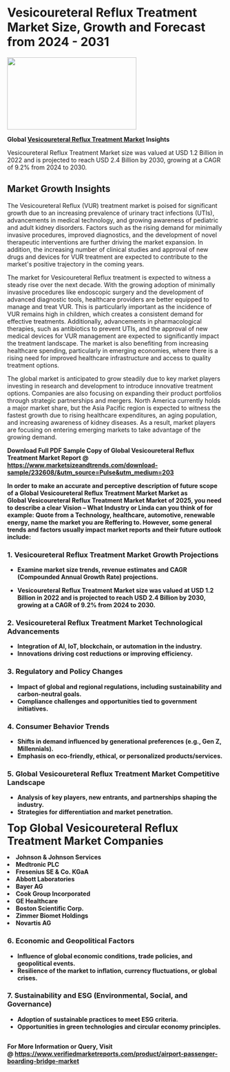 <H1>Vesicoureteral Reflux Treatment Market Size, Growth and Forecast from 2024 - 2031</H1><img class="aligncenter size-medium wp-image-584254" src="https://thirdeyenews.in/wp-content/uploads/2024/09/Global-Market-Research-300x168.jpeg" alt="" width="300" height="168" /><p><strong>Global&nbsp;<a href="https://www.marketsizeandtrends.com/download-sample/232608/&amp;utm_source=Pulse&amp;utm_medium=203">Vesicoureteral Reflux Treatment Market</a> Insights</strong></p><p>Vesicoureteral Reflux Treatment Market size was valued at USD 1.2 Billion in 2022 and is projected to reach USD 2.4 Billion by 2030, growing at a CAGR of 9.2% from 2024 to 2030.</p><p><h2>Market Growth Insights</h2> <p>The Vesicoureteral Reflux (VUR) treatment market is poised for significant growth due to an increasing prevalence of urinary tract infections (UTIs), advancements in medical technology, and growing awareness of pediatric and adult kidney disorders. Factors such as the rising demand for minimally invasive procedures, improved diagnostics, and the development of novel therapeutic interventions are further driving the market expansion. In addition, the increasing number of clinical studies and approval of new drugs and devices for VUR treatment are expected to contribute to the market's positive trajectory in the coming years.</p> <p><strong></strong></p> <p>The market for Vesicoureteral Reflux treatment is expected to witness a steady rise over the next decade. With the growing adoption of minimally invasive procedures like endoscopic surgery and the development of advanced diagnostic tools, healthcare providers are better equipped to manage and treat VUR. This is particularly important as the incidence of VUR remains high in children, which creates a consistent demand for effective treatments. Additionally, advancements in pharmacological therapies, such as antibiotics to prevent UTIs, and the approval of new medical devices for VUR management are expected to significantly impact the treatment landscape. The market is also benefiting from increasing healthcare spending, particularly in emerging economies, where there is a rising need for improved healthcare infrastructure and access to quality treatment options.</p> <p>The global market is anticipated to grow steadily due to key market players investing in research and development to introduce innovative treatment options. Companies are also focusing on expanding their product portfolios through strategic partnerships and mergers. North America currently holds a major market share, but the Asia Pacific region is expected to witness the fastest growth due to rising healthcare expenditures, an aging population, and increasing awareness of kidney diseases. As a result, market players are focusing on entering emerging markets to take advantage of the growing demand.</p> <p><strong></p><p><span class=""><strong>Download Full PDF Sample Copy of Global Vesicoureteral Reflux Treatment Market Report</strong> @ <a href="https://www.marketsizeandtrends.com/download-sample/232608/&amp;utm_source=Pulse&amp;utm_medium=203" target="_blank">https://www.marketsizeandtrends.com/download-sample/232608/&amp;utm_source=Pulse&amp;utm_medium=203</a></span></p><p>In order to make an accurate and perceptive description of future scope of a Global&nbsp;Vesicoureteral Reflux Treatment Market Market as Global&nbsp;Vesicoureteral Reflux Treatment Market Market of 2025, you need to describe a clear Vision &ndash; What Industry or Linda can you think of for example: Quote from a Technology, healthcare, automotive, renewable energy, name the market you are Reffering to. However, some general trends and factors usually impact market reports and their future outlook include:</p><h3>1.&nbsp;<strong>Vesicoureteral Reflux Treatment Market Growth Projections</strong></h3><ul><li>Examine market size trends, revenue estimates and CAGR (Compounded Annual Growth Rate) projections.</li><li><p>Vesicoureteral Reflux Treatment Market size was valued at USD 1.2 Billion in 2022 and is projected to reach USD 2.4 Billion by 2030, growing at a CAGR of 9.2% from 2024 to 2030.</p></li></ul><h3>2.&nbsp;<strong>Vesicoureteral Reflux Treatment Market Technological Advancements</strong></h3><ul><li>Integration of AI, IoT, blockchain, or automation in the industry.</li><li>Innovations driving cost reductions or improving efficiency.</li></ul><h3>3.&nbsp;<strong>Regulatory and Policy Changes</strong></h3><ul><li>Impact of global and regional regulations, including sustainability and carbon-neutral goals.</li><li>Compliance challenges and opportunities tied to government initiatives.</li></ul><h3>4.&nbsp;<strong>Consumer Behavior Trends</strong></h3><ul><li>Shifts in demand influenced by generational preferences (e.g., Gen Z, Millennials).</li><li>Emphasis on eco-friendly, ethical, or personalized products/services.</li></ul><h3>5.&nbsp;<strong>Global Vesicoureteral Reflux Treatment Market Competitive Landscape</strong></h3><ul><li>Analysis of key players, new entrants, and partnerships shaping the industry.</li><li>Strategies for differentiation and market penetration.</li></ul><p data-pm-slice="1 1 []"><span style="color: inherit; font-family: inherit; font-size: 25px;">Top Global Vesicoureteral Reflux Treatment Market Companies</span></p><div class="" data-test-id=""><p><li>Johnson & Johnson Services</li><li> Medtronic PLC</li><li> Fresenius SE & Co. KGaA</li><li> Abbott Laboratories</li><li> Bayer AG</li><li> Cook Group Incorporated</li><li> GE Healthcare</li><li> Boston Scientific Corp.</li><li> Zimmer Biomet Holdings</li><li> Novartis AG</li></p></div><h3>6.&nbsp;<strong>Economic and Geopolitical Factors</strong></h3><ul><li>Influence of global economic conditions, trade policies, and geopolitical events.</li><li>Resilience of the market to inflation, currency fluctuations, or global crises.</li></ul><h3>7.&nbsp;<strong>Sustainability and ESG (Environmental, Social, and Governance)</strong></h3><ul><li>Adoption of sustainable practices to meet ESG criteria.</li><li>Opportunities in green technologies and circular economy principles.</li></ul><h2><strong style="font-size: 14px;">For More Information or Query, Visit @&nbsp;</strong><a style="background-color: #ffffff; font-size: 14px;" href="https://www.marketsizeandtrends.com/report/vesicoureteral-reflux-treatment-market/" target="_blank">https://www.verifiedmarketreports.com/product/airport-passenger-boarding-bridge-market</a></h2>
